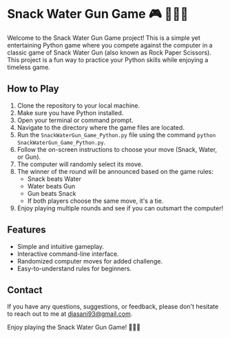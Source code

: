 # Snack Water Gun Game 🎮 🐍💧🔫

Welcome to the Snack Water Gun Game project! This is a simple yet entertaining Python game where you compete against the computer in a classic game of Snack Water Gun (also known as Rock Paper Scissors). This project is a fun way to practice your Python skills while enjoying a timeless game.

## How to Play
1. Clone the repository to your local machine.
2. Make sure you have Python installed.
3. Open your terminal or command prompt.
4. Navigate to the directory where the game files are located.
5. Run the `SnackWaterGun_Game_Python.py` file using the command `python SnackWaterGun_Game_Python.py`.
6. Follow the on-screen instructions to choose your move (Snack, Water, or Gun).
7. The computer will randomly select its move.
8. The winner of the round will be announced based on the game rules:
   - Snack beats Water
   - Water beats Gun
   - Gun beats Snack
   - If both players choose the same move, it's a tie.
9. Enjoy playing multiple rounds and see if you can outsmart the computer!

## Features
- Simple and intuitive gameplay.
- Interactive command-line interface.
- Randomized computer moves for added challenge.
- Easy-to-understand rules for beginners.

## Contact
If you have any questions, suggestions, or feedback, please don't hesitate to reach out to me at djasani93@gmail.com.

Enjoy playing the Snack Water Gun Game! 🐍💧🔫
